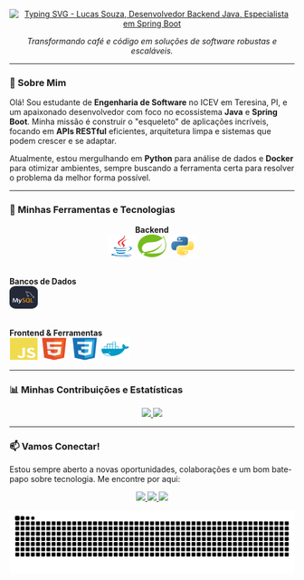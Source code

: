<p align="center">
  <a href="https://git.io/typing-svg">
    <img src="https://readme-typing-svg.demolab.com?font=Fira+Code&weight=600&size=25&pause=1000&color=FFFFFF&center=true&width=435&lines=Lucas+Souza+%F0%9F%91%8B;Desenvolvedor+Backend+Java;Especialista+em+Spring+Boot+%E2%9A%A1" alt="Typing SVG - Lucas Souza, Desenvolvedor Backend Java, Especialista em Spring Boot">
  </a>
</p>

<p align="center">
  <em>Transformando café e código em soluções de software robustas e escaláveis.</em>
</p>

---

### 🎯 Sobre Mim

Olá! Sou estudante de **Engenharia de Software** no ICEV em Teresina, PI, e um apaixonado desenvolvedor com foco no ecossistema **Java** e **Spring Boot**. Minha missão é construir o "esqueleto" de aplicações incríveis, focando em **APIs RESTful** eficientes, arquitetura limpa e sistemas que podem crescer e se adaptar.

Atualmente, estou mergulhando em **Python** para análise de dados e **Docker** para otimizar ambientes, sempre buscando a ferramenta certa para resolver o problema da melhor forma possível.

---

### 🚀 Minhas Ferramentas e Tecnologias

<p align="center">
  <strong>Backend</strong><br>
  <img alt="Java" height="40" width="50" src="https://raw.githubusercontent.com/devicons/devicon/master/icons/java/java-original.svg">
  <img alt="Spring" height="40" width="50" src="https://raw.githubusercontent.com/devicons/devicon/master/icons/spring/spring-original.svg">
  <img alt="Python" height="40" width="50" src="https://raw.githubusercontent.com/devicons/devicon/master/icons/python/python-original.svg">
  
  <br><strong>Bancos de Dados</strong><br>
  <img alt="MySQL" height="40" width="50" src="https://raw.githubusercontent.com/tandpfun/skill-icons/65dea6c4eaca7da319e552c09f4cf5a9a8dab2c8/icons/MySQL-Dark.svg">
  
  <br><strong>Frontend & Ferramentas</strong><br>
  <img alt="JavaScript" height="40" width="50" src="https://raw.githubusercontent.com/devicons/devicon/master/icons/javascript/javascript-plain.svg">
  <img alt="HTML5" height="40" width="50" src="https://raw.githubusercontent.com/devicons/devicon/master/icons/html5/html5-original.svg">
  <img alt="CSS3" height="40" width="50" src="https://raw.githubusercontent.com/devicons/devicon/master/icons/css3/css3-original.svg">
  <img alt="Docker" height="40" width="50" src="https://raw.githubusercontent.com/devicons/devicon/master/icons/docker/docker-plain.svg">
</p>

---

### 📊 Minhas Contribuições e Estatísticas

<div align="center">
  <a href="https://github.com/lucasrbsouza">
    <img height="170em" src="https://github-readme-stats.vercel.app/api?username=lucasrbsouza&show_icons=true&theme=dracula&include_all_commits=true&count_private=true"/>
    <img height="170em" src="https://github-readme-stats.vercel.app/api/top-langs/?username=lucasrbsouza&layout=compact&langs_count=7&theme=dracula"/>
  </a>
</div>

---

### 📫 Vamos Conectar!

Estou sempre aberto a novas oportunidades, colaborações e um bom bate-papo sobre tecnologia. Me encontre por aqui:

<p align="center">
  <a href="https://www.linkedin.com/in/lucas-souza-a83bbb1b1" target="_blank" rel="noopener noreferrer">
    <img src="https://img.shields.io/badge/-LinkedIn-%230077B5?style=for-the-badge&logo=linkedin&logoColor=white">
  </a>
  <a href="mailto:eng.lucassouzas@gmail.com" target="_blank" rel="noopener noreferrer">
    <img src="https://img.shields.io/badge/-Gmail-%23333?style=for-the-badge&logo=gmail&logoColor=white">
  </a>
  <a href="https://www.instagram.com/lucassousaas/" target="_blank" rel="noopener noreferrer">
    <img src="https://img.shields.io/badge/-Instagram-%23E4405F?style=for-the-badge&logo=instagram&logoColor=white">
  </a>
</p>

<div align="center">
  <picture>
    <source media="(prefers-color-scheme: dark)" srcset="https://raw.githubusercontent.com/lucasrbsouza/lucasrbsouza/output/github-contribution-grid-snake-dark.svg">
    <source media="(prefers-color-scheme: light)" srcset="https://raw.githubusercontent.com/lucasrbsouza/lucasrbsouza/output/github-contribution-grid-snake-dark.svg">
    <img align="center" alt="github contribution grid snake animation" src="https://raw.githubusercontent.com/lucasrbsouza/lucasrbsouza/output/github-contribution-grid-snake.svg">
  </picture>
</div>

